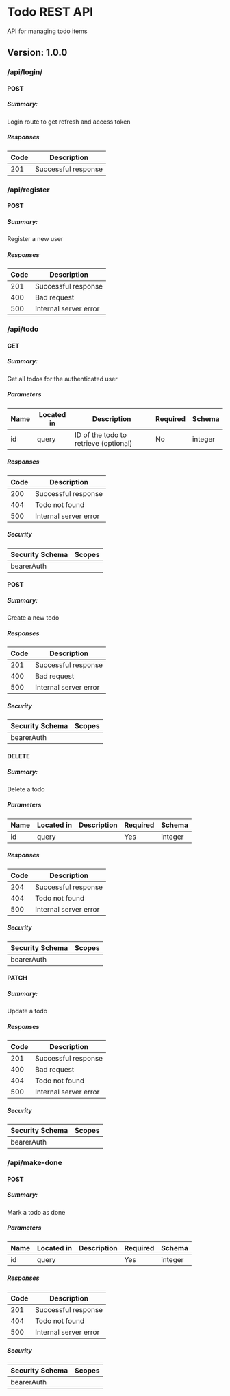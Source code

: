 # Todo REST API
API for managing todo items

## Version: 1.0.0

### /api/login/

#### POST
##### Summary:

Login route to get refresh and access token

##### Responses

| Code | Description |
| ---- | ----------- |
| 201 | Successful response |

### /api/register

#### POST
##### Summary:

Register a new user

##### Responses

| Code | Description |
| ---- | ----------- |
| 201 | Successful response |
| 400 | Bad request |
| 500 | Internal server error |

### /api/todo

#### GET
##### Summary:

Get all todos for the authenticated user

##### Parameters

| Name | Located in | Description | Required | Schema |
| ---- | ---------- | ----------- | -------- | ---- |
| id | query | ID of the todo to retrieve (optional) | No | integer |

##### Responses

| Code | Description |
| ---- | ----------- |
| 200 | Successful response |
| 404 | Todo not found |
| 500 | Internal server error |

##### Security

| Security Schema | Scopes |
| --- | --- |
| bearerAuth | |

#### POST
##### Summary:

Create a new todo

##### Responses

| Code | Description |
| ---- | ----------- |
| 201 | Successful response |
| 400 | Bad request |
| 500 | Internal server error |

##### Security

| Security Schema | Scopes |
| --- | --- |
| bearerAuth | |

#### DELETE
##### Summary:

Delete a todo

##### Parameters

| Name | Located in | Description | Required | Schema |
| ---- | ---------- | ----------- | -------- | ---- |
| id | query |  | Yes | integer |

##### Responses

| Code | Description |
| ---- | ----------- |
| 204 | Successful response |
| 404 | Todo not found |
| 500 | Internal server error |

##### Security

| Security Schema | Scopes |
| --- | --- |
| bearerAuth | |

#### PATCH
##### Summary:

Update a todo

##### Responses

| Code | Description |
| ---- | ----------- |
| 201 | Successful response |
| 400 | Bad request |
| 404 | Todo not found |
| 500 | Internal server error |

##### Security

| Security Schema | Scopes |
| --- | --- |
| bearerAuth | |

### /api/make-done

#### POST
##### Summary:

Mark a todo as done

##### Parameters

| Name | Located in | Description | Required | Schema |
| ---- | ---------- | ----------- | -------- | ---- |
| id | query |  | Yes | integer |

##### Responses

| Code | Description |
| ---- | ----------- |
| 201 | Successful response |
| 404 | Todo not found |
| 500 | Internal server error |

##### Security

| Security Schema | Scopes |
| --- | --- |
| bearerAuth | |
